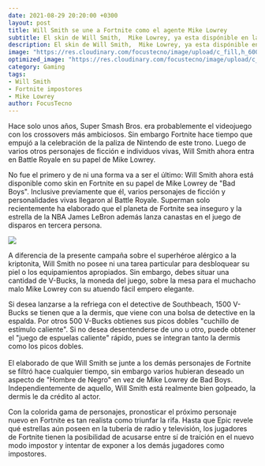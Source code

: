 ```yaml
---
date: 2021-08-29 20:20:00 +0300
layout: post
title: Will Smith se une a Fortnite como el agente Mike Lowrey
subtitle: El skin de Will Smith,  Mike Lowrey, ya esta dispónible en la tienda de Fortnite Battle Royale.
description: El skin de Will Smith,  Mike Lowrey, ya esta dispónible en la tienda de Fortnite Battle Royale.
image: "https://res.cloudinary.com/focustecno/image/upload/c_fill,h_600,q_39,w_1140/v1630256738/will-smith-se-une-a-fortnite-como-el-agente-mike-lowrey-focustecno-com.jpg"
optimized_image: "https://res.cloudinary.com/focustecno/image/upload/c_fill,h_201,q_39,w_349/v1630256738/will-smith-se-une-a-fortnite-como-el-agente-mike-lowrey-focustecno-com.jpg"
category: Gaming
tags:
- Will Smith
- Fortnite impostores
- Mike Lowrey
author: FocusTecno
---
```

Hace solo unos años, Super Smash Bros. era probablemente el videojuego con los crossovers más ambiciosos. Sin embargo Fortnite hace tiempo que empujó a la celebración de la paliza de Nintendo de este trono. Luego de varios otros personajes de ficción e individuos vivas, Will Smith ahora entra en Battle Royale en su papel de Mike Lowrey. 

No fue el primero y de ni una forma va a ser el último: Will Smith ahora está disponible como skin en Fortnite en su papel de Mike Lowrey de "Bad Boys". Inclusive previamente que él, varios personajes de ficción y personalidades vivas llegaron al Battle Royale. Superman solo recientemente ha elaborado que el planeta de Fortnite sea inseguro y la estrella de la NBA James LeBron además lanza canastas en el juego de disparos en tercera persona. 

![](https://res.cloudinary.com/focustecno/image/upload/q_66/v1630257508/will-smith-se-une-a-fortnite-como-el-agente-mike-lowrey-focustecno-com-2.jpg)

A diferencia de la presente campaña sobre el superhéroe alérgico a la kriptonita, Will Smith no posee ni una tarea particular para desbloquear su piel o los equipamientos apropiados. Sin embargo, debes situar una cantidad de V-Bucks, la moneda del juego, sobre la mesa para el muchacho malo Mike Lowrey con su atuendo fácil empero elegante. 

Si desea lanzarse a la refriega con el detective de Southbeach, 1500 V-Bucks se tienen que a la dermis, que viene con una bolsa de detective en la espalda. Por otros 500 V-Bucks obtienes sus picos dobles "cuchillo de estímulo caliente". Si no desea desentenderse de uno u otro, puede obtener el "juego de espuelas caliente" rápido, pues se integran tanto la dermis como los picos dobles.
<br/>
<amp-youtube
	width="480"
	height="270"
	layout="responsive"
	data-videoid="xODBde7xW4w">
</amp-youtube>
<br/>
El elaborado de que Will Smith se junte a los demás personajes de Fortnite se filtró hace cualquier tiempo, sin embargo varios hubieran deseado un aspecto de "Hombre de Negro" en vez de Mike Lowrey de Bad Boys. Independientemente de aquello, Will Smith está realmente bien golpeado, la dermis le da crédito al actor.

Con la colorida gama de personajes, pronosticar el próximo personaje nuevo en Fortnite es tan realista como triunfar la rifa. Hasta que Epic revele qué estrellas aún poseen en la tubería de radio y televisión, los jugadores de Fortnite tienen la posibilidad de acusarse entre sí de traición en el nuevo modo impostor y intentar de exponer a los demás jugadores como impostores. 
